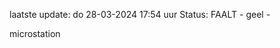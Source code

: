 laatste update: 
do 28-03-2024 17:54   uur 
Status: FAALT - geel - 
<div class="service Y">microstation</div>